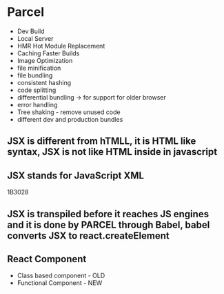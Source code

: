 # Parcel

- Dev Build
- Local Server
- HMR Hot Module Replacement
- Caching Faster Builds
- Image Optimization
- file minification
- file bundling
- consistent hashing
- code splitting
- differential bundling -> for support for older browser
- error handling
- Tree shaking - remove unused code
- different dev and production bundles

## JSX is different from hTMLL, it is HTML like syntax, JSX is not like HTML inside in javascript

## JSX stands for JavaScript XML

1B3028

## JSX is transpiled before it reaches JS engines and it is done by PARCEL through Babel, babel converts JSX to react.createElement

## React Component

- Class based component - OLD
- Functional Component - NEW
